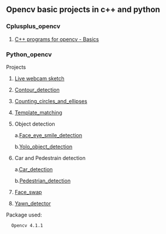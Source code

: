 
## Opencv basic projects in c++ and python

### Cplusplus_opencv

   1. [C++ programs for opencv - Basics](https://github.com/ajithvallabai/opencv_projects/tree/master/C%2B%2B/basics)
### Python_opencv
    
Projects

  1. [Live webcam sketch](https://github.com/ajithvallabai/opencv_projects/tree/master/python/Live_webcam_sketch) 
   
   2. [Contour_detection](https://github.com/ajithvallabai/opencv_projects/tree/master/python/Contour_detection)
   3. [Counting_circles_and_ellipses](https://github.com/ajithvallabai/opencv_projects/tree/master/python/Counting_circles_and_ellipses)
   4. [Template_matching](https://github.com/ajithvallabai/opencv_projects/tree/master/python/Template_matching)
   5. Object detection

      a.[Face_eye_smile_detection](https://github.com/ajithvallabai/opencv_projects/tree/master/python/object_detection/eye_and_face_detection)

      b.[Yolo_object_detection](https://github.com/ajithvallabai/opencv_projects/tree/master/python/object_detection/yolo_object_detection)
   6. Car and Pedestrain detection

      a.[Car_detection](https://github.com/ajithvallabai/opencv_projects/tree/master/python/car_and_pedestrian_detection)

      b.[Pedestrian_detection](https://github.com/ajithvallabai/opencv_projects/tree/master/python/car_and_pedestrian_detection)
   7. [Face_swap](https://github.com/ajithvallabai/opencv_projects/tree/master/python/face_swap)
   8. [Yawn_detector](https://github.com/ajithvallabai/opencv_projects/tree/master/python/yawn_detection)


   Package used:
   
      Opencv 4.1.1
